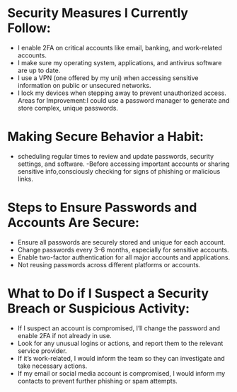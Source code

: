 # Security Measures I Currently Follow:

- I enable 2FA on critical accounts like email, banking, and work-related accounts.
- I make sure my operating system, applications, and antivirus software are up to date.
- I use a VPN (one offered by my uni) when accessing sensitive information on public or unsecured networks.
- I lock my devices when stepping away to prevent unauthorized access.
  Areas for Improvement:I could use a password manager to generate and store complex, unique passwords.

# Making Secure Behavior a Habit:

- scheduling regular times to review and update passwords, security settings, and software.
  -Before accessing important accounts or sharing sensitive info,consciously checking for signs of phishing or malicious links.

# Steps to Ensure Passwords and Accounts Are Secure:

- Ensure all passwords are securely stored and unique for each account.
- Change passwords every 3–6 months, especially for sensitive accounts.
- Enable two-factor authentication for all major accounts and applications.
- Not reusing passwords across different platforms or accounts.

# What to Do if I Suspect a Security Breach or Suspicious Activity:

- If I suspect an account is compromised, I’ll change the password and enable 2FA if not already in use.
- Look for any unusual logins or actions, and report them to the relevant service provider.
- If it’s work-related, I would inform the team so they can investigate and take necessary actions.
- If my email or social media account is compromised, I would inform my contacts to prevent further phishing or spam attempts.
